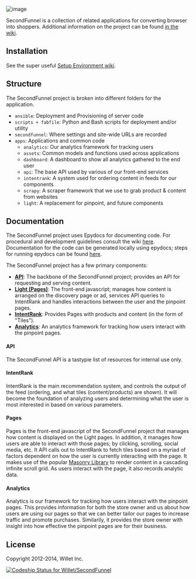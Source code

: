 ![image](http://www.secondfunnel.com/wp-content/uploads/2013/03/sf_logo_1x.png)

SecondFunnel is a collection of related applications for converting browser
into shoppers. Additional information on the project can be found
[in the wiki](https://github.com/Willet/SecondFunnel/wiki).

Installation
------------

See the super useful [Setup Environment wiki](https://github.com/Willet/SecondFunnel/wiki/Environment-Setup).

Structure
---------
The SecondFunnel project is broken into different folders for the application.

- `ansible`: Deployment and Provisioning of server code
- `scripts + fabfile`: Python and Bash scripts for deployment and/or utility
- `secondfunnel`: Where settings and site-wide URLs are recorded
- `apps`: Applications and common code
    - `analytics`: Our analytics framework for tracking users
    - `assets`: Common models and functions used across applications
    - `dashboard`: A dashboard to show all analytics gathered to the end user
    - `api`: The base API used by various of our front-end services
    - `intentrank`: A system used for ordering content in feeds for our components
    - `scrapy`: A scraper framework that we use to grab product & content from websites
    - `light`: A replacement for pinpoint, and future components

Documentation
-------------
The SecondFunnel project uses Epydocs for documenting code.  For procedural and development guidelines consult the wiki [here](https://github.com/Willet/SecondFunnel/wiki).  Documentation for the code can be generated locally using epydocs; steps for running epydocs can be found [here](https://github.com/Willet/SecondFunnel/wiki/Epydoc).


The SecondFunnel project has a few primary components:
* [**API**](.#-api): The backbone of the SecondFunnel project; provides an API for requesting and serving content.
* [**Light (Pages)**](.#-pages): The front-end javascript; manages how content is arranged on the discovery page or ad, services API queries to IntentRank and handles interactions between the user and the pinpoint pages.
* [**IntentRank**](.#intentrank):  Provides Pages with products and content (in the form of "Tiles").
* [**Analytics**](.#-analytics): An analytics framework for tracking how users interact with the pinpoint pages.

#### <a id="API"></a>API
The SecondFunnel API is a tastypie list of resources for internal use only.


#### <a id="IntentRank"></a>IntentRank
IntentRank is the main recommendation system, and controls the output of the feed (ordering, and what tiles (content/products) are shown).
It will become the foundation of analyzing users and determining what the user is most interested in based on various parameters.


#### <a id="Pages"></a> Pages
Pages is the front-end javascript of the SecondFunnel project that manages how content is displayed on the Light pages.
In addition, it manages how users are able to interact with those pages; by clicking, scrolling, social media, etc.
It API calls out to IntentRank to fetch tiles based on a myriad of factors dependent on how the user is currently interacting with the page.
It makes use of the popular [Masonry Library](https://github.com/desandro/masonry) to render content in a cascading infinite scroll grid.
As users interact with the page, it also records analytic data.


#### <a id="Analytics"></a> Analytics
Analytics is our framework for tracking how users interact with the pinpoint pages.  This provides information for both the store owner and us about how users are using our pages so that we can better tailor our pages to increase traffic and promote purchases.  Similarily, it provides the store owner with insight into how effective the pinpoint pages are for their business.


License
-------
Copyright 2012-2014, Willet Inc.

[ ![Codeship Status for Willet/SecondFunnel](https://codeship.io/projects/a2949e90-0588-0132-6e2b-32730fef382b/status)](https://codeship.io/projects/30913)
